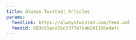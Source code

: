```yaml
---
title: Always Twisted| Articles
params:
  feedlink: https://alwaystwisted.com/feed.xml
  feedid: 683c65acd2bc5377e7bab241156edafc
---
```

